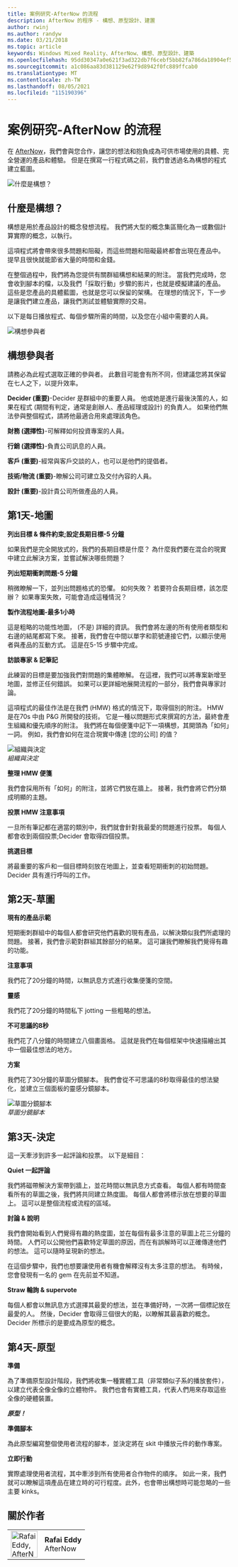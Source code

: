 ```yaml
---
title: 案例研究-AfterNow 的流程
description: AfterNow 的程序 - 構想、原型設計、建置
author: rwinj
ms.author: randyw
ms.date: 03/21/2018
ms.topic: article
keywords: Windows Mixed Reality、AfterNow、構想、原型設計、建築
ms.openlocfilehash: 95dd30347a0e621f3ad322db7f6cebf5bb82fa786da18904ef595e0477aedcc2
ms.sourcegitcommit: a1c086aa83d381129e62f9d8942f0fc889ffcab0
ms.translationtype: MT
ms.contentlocale: zh-TW
ms.lasthandoff: 08/05/2021
ms.locfileid: "115190396"
---
```

# <a name="case-study---afternows-process"></a>案例研究-AfterNow 的流程

在 [AfterNow](https://www.afternow.io/)，我們會與您合作，讓您的想法和抱負成為可供市場使用的具體、完全營運的產品和體驗。 但是在撰寫一行程式碼之前，我們會透過名為構想的程式建立藍圖。

![什麼是構想？](images/whatisenvisioning-640px.png)

## <a name="what-is-envisioning"></a>什麼是構想？

構想是用於產品設計的概念發想流程。 我們將大型的概念集區簡化為一或數個計算實際的概念，以執行。

這項程式將會帶來很多問題和阻礙，而這些問題和阻礙最終都會出現在產品中。 提早且很快就能節省大量的時間和金錢。

在整個過程中，我們將為您提供有關群組構想和結果的附注。 當我們完成時，您會收到腳本的檔，以及我們「採取行動」步驟的影片，也就是模擬建議的產品。 這些是您產品的具體藍圖，也就是您可以保留的架構。 在理想的情況下，下一步是讓我們建立產品，讓我們測試並體驗實際的交易。

以下是每日播放程式、每個步驟所需的時間，以及您在小組中需要的人員。

![構想參與者](images/envisioning-participants-640px.png)

## <a name="envisioning-participants"></a>構想參與者

請務必為此程式選取正確的參與者。 此數目可能會有所不同，但建議您將其保留在七人之下，以提升效率。

**Decider (重要)**-Decider 是群組中的重要人員。 他或她是進行最後決策的人，如果在程式 (期間有判定，通常是創辦人、產品經理或設計) 的負責人。 如果他們無法參與整個程式，請將他最適合用來處理該角色。

**財務 (選擇性)**-可解釋如何投資專案的人員。

**行銷 (選擇性)**-負責公司訊息的人員。

**客戶 (重要)**-經常與客戶交談的人，也可以是他們的提倡者。

**技術/物流 (重要)**-瞭解公司可建立及交付內容的人員。

**設計 (重要)**-設計貴公司所做產品的人員。

## <a name="day-1---map"></a>第1天-地圖

**列出目標 & 條件約束;設定長期目標-5 分鐘**

如果我們是完全開放式的，我們的長期目標是什麼？ 為什麼我們要在混合的現實中建立此解決方案，並嘗試解決哪些問題？

**列出短期衝刺問題-5 分鐘**

稍微瞭解一下，並列出問題格式的恐懼。 如何失敗？ 若要符合長期目標，該怎麼辦？ 如果專案失敗，可能會造成這種情況？

**製作流程地圖-最多1小時**

這是粗略的功能性地圖， (不是) 詳細的資訊。 我們會將左邊的所有使用者類型和右邊的結尾都寫下來。 接著，我們會在中間以單字和箭號連接它們，以顯示使用者與產品的互動方式。 這是在5-15 步驟中完成。

**訪談專家 & 記筆記**

此練習的目標是要加強我們對問題的集體瞭解。 在這裡，我們可以將專案新增至地圖，並修正任何錯誤。 如果可以更詳細地展開流程的一部分，我們會與專家討論。

這項程式的最佳作法是在我們 (HMW) 格式的情況下，取得個別的附注。 HMW 是在70s 中由 P&G 所開發的技術。 它是一種以問題形式來撰寫的方法，最終會產生組織和優先順序的附注。 我們將在每個便箋中記下一項構想，其開頭為「如何」一詞。 例如，我們會如何在混合現實中傳達 [您的公司] 的值？

![組織與決定](images/organize-and-decide-640px.png)<br>
*組織與決定*

**整理 HMW 便箋**

我們會採用所有「如何」的附注，並將它們放在牆上。 接著，我們會將它們分類成明顯的主題。

**投票 HMW 注意事項**

一旦所有筆記都在適當的類別中，我們就會針對我最愛的問題進行投票。 每個人都會收到兩個投票;Decider 會取得四個投票。

**挑選目標**

將最重要的客戶和一個目標時刻放在地圖上，並查看短期衝刺的初始問題。 Decider 具有進行呼叫的工作。

## <a name="day-2---sketch"></a>第2天-草圖

**現有的產品示範**

短期衝刺群組中的每個人都會研究他們喜歡的現有產品，以解決類似我們所處理的問題。 接著，我們會示範對群組其餘部分的結果。 這可讓我們瞭解我們覺得有趣的功能。

**注意事項**

我們花了20分鐘的時間，以無訊息方式進行收集便箋的空間。

**靈感**

我們花了20分鐘的時間私下 jotting 一些粗略的想法。

**不可思議的8秒**

我們花了八分鐘的時間建立八個畫面格。 這就是我們在每個框架中快速描繪出其中一個最佳想法的地方。

**方案**

我們花了30分鐘的草圖分鏡腳本。 我們會從不可思議的8秒取得最佳的想法變化，並建立三個面板的靈感分鏡腳本。

![草圖分鏡腳本](images/sketching-storyboards-640px.png)<br>
*草圖分鏡腳本*

## <a name="day-3---decide"></a>第3天-決定

這一天牽涉到許多一起評論和投票。 以下是細目：

**Quiet 一起評論**

我們將磁帶解決方案帶到牆上，並花時間以無訊息方式查看。 每個人都有時間查看所有的草圖之後，我們將共同建立熱度圖。 每個人都會將標示放在想要的草圖上。 這可以是整個流程或流程的區域。

**討論 & 說明**

我們會開始看到人們覺得有趣的熱度圖，並在每個有最多注意的草圖上花三分鐘的時間。 人們可以公開他們喜歡特定草圖的原因，而在有誤解時可以正確傳達他們的想法。 這可以隨時呈現新的想法。

在這個步驟中，我們也想要讓使用者有機會解釋沒有太多注意的想法。 有時候，您會發現有一名的 gem 在先前並不知道。

**Straw 輪詢 & supervote**

每個人都會以無訊息方式選擇其最愛的想法，並在準備好時，一次將一個標記放在最愛的人。 然後，Decider 會取得三個很大的點，以瞭解其最喜歡的概念。 Decider 所標示的是要成為原型的概念。

## <a name="day-4---prototype"></a>第4天-原型

**準備**

為了準備原型設計階段，我們將收集一種實體工具（非常類似子系的播放套件），以建立代表全像全像的立體物件。 我們也會有實體工具，代表人們用來存取這些全像的硬體裝置。

***原型！***

**準備腳本**

為此原型編寫整個使用者流程的腳本，並決定將在 skit 中播放元件的動作專案。

**立即行動**

實際處理使用者流程，其中牽涉到所有使用者合作物件的順序。 如此一來，我們就可以瞭解這項產品在建立時的可行程度。此外，也會帶出構想時可能忽略的一些主要 kinks。

## <a name="about-the-author"></a>關於作者

<table style="border-collapse:collapse">
<tr>
<td style="border:0" width="60"><img alt="Rafai Eddy, AfterNow" width="60" height="60" src="images/kurohyo1-60px.png"></td>
<td style="border:0"><b>Rafai Eddy</b><br>AfterNow</td>
</tr>
</table>
